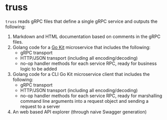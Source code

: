 # truss

`truss` reads gRPC files that define a single gRPC service and outputs the following:

1. Markdown and HTML documentation based on comments in the gRPC files.
2. Golang code for a [Go Kit](http://gokit.io) microservice that includes the following:
	- gRPC transport
	- HTTP/JSON transport (including all encoding/decoding)
	- no-op handler methods for each service RPC, ready for business logic to be added
3. Golang code for a CLI Go Kit microservice client that includes the following:
	- gRPC transport
	- HTTP/JSON transport (including all encoding/decoding)
	- no-op handler methods for each service RPC, ready for marshalling command line
      arguments into a request object and sending a request to a server
4. An web based API explorer (through naive Swagger generation)

